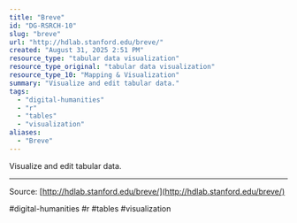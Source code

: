 ```yaml
---
title: "Breve"
id: "DG-RSRCH-10"
slug: "breve"
url: "http://hdlab.stanford.edu/breve/"
created: "August 31, 2025 2:51 PM"
resource_type: "tabular data visualization"
resource_type_original: "tabular data visualization"
resource_type_10: "Mapping & Visualization"
summary: "Visualize and edit tabular data."
tags:
  - "digital-humanities"
  - "r"
  - "tables"
  - "visualization"
aliases:
  - "Breve"
---
```


Visualize and edit tabular data.

---

Source: [http://hdlab.stanford.edu/breve/](http://hdlab.stanford.edu/breve/)

#digital-humanities #r #tables #visualization
